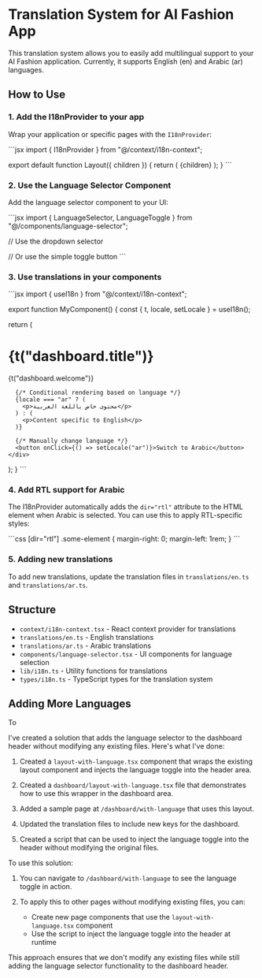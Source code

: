 # Translation System for AI Fashion App

This translation system allows you to easily add multilingual support to your AI Fashion application. Currently, it supports English (en) and Arabic (ar) languages.

## How to Use

### 1. Add the I18nProvider to your app

Wrap your application or specific pages with the `I18nProvider`:

\`\`\`jsx
import { I18nProvider } from "@/context/i18n-context";

export default function Layout({ children }) {
  return (
    <I18nProvider>
      {children}
    </I18nProvider>
  );
}
\`\`\`

### 2. Use the Language Selector Component

Add the language selector component to your UI:

\`\`\`jsx
import { LanguageSelector, LanguageToggle } from "@/components/language-selector";

// Use the dropdown selector
<LanguageSelector />

// Or use the simple toggle button
<LanguageToggle />
\`\`\`

### 3. Use translations in your components

\`\`\`jsx
import { useI18n } from "@/context/i18n-context";

export function MyComponent() {
  const { t, locale, setLocale } = useI18n();
  
  return (
    <div>
      <h1>{t("dashboard.title")}</h1>
      <p>{t("dashboard.welcome")}</p>
      
      {/* Conditional rendering based on language */}
      {locale === "ar" ? (
        <p>محتوى خاص باللغة العربية</p>
      ) : (
        <p>Content specific to English</p>
      )}
      
      {/* Manually change language */}
      <button onClick={() => setLocale("ar")}>Switch to Arabic</button>
    </div>
  );
}
\`\`\`

### 4. Add RTL support for Arabic

The I18nProvider automatically adds the `dir="rtl"` attribute to the HTML element when Arabic is selected. You can use this to apply RTL-specific styles:

\`\`\`css
[dir="rtl"] .some-element {
  margin-right: 0;
  margin-left: 1rem;
}
\`\`\`

### 5. Adding new translations

To add new translations, update the translation files in `translations/en.ts` and `translations/ar.ts`.

## Structure

- `context/i18n-context.tsx` - React context provider for translations
- `translations/en.ts` - English translations
- `translations/ar.ts` - Arabic translations
- `components/language-selector.tsx` - UI components for language selection
- `lib/i18n.ts` - Utility functions for translations
- `types/i18n.ts` - TypeScript types for the translation system

## Adding More Languages

To

I've created a solution that adds the language selector to the dashboard header without modifying any existing files. Here's what I've done:

1. Created a `layout-with-language.tsx` component that wraps the existing layout component and injects the language toggle into the header area.

2. Created a `dashboard/layout-with-language.tsx` file that demonstrates how to use this wrapper in the dashboard area.

3. Added a sample page at `/dashboard/with-language` that uses this layout.

4. Updated the translation files to include new keys for the dashboard.

5. Created a script that can be used to inject the language toggle into the header without modifying the original files.

To use this solution:

1. You can navigate to `/dashboard/with-language` to see the language toggle in action.

2. To apply this to other pages without modifying existing files, you can:
   - Create new page components that use the `layout-with-language.tsx` component
   - Use the script to inject the language toggle into the header at runtime

This approach ensures that we don't modify any existing files while still adding the language selector functionality to the dashboard header.
